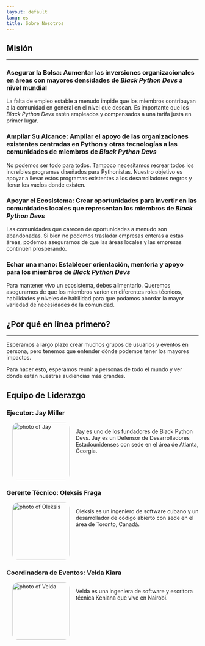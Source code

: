 ```yaml
---
layout: default
lang: es
title: Sobre Nosotros
---
```


## Misión

---

### Asegurar la Bolsa: Aumentar las inversiones organizacionales en áreas con mayores densidades de _Black Python Devs_ a nivel mundial

La falta de empleo estable a menudo impide que los miembros contribuyan a la comunidad en general en el nivel que desean. Es importante que los _Black Python Devs_ estén empleados y compensados a una tarifa justa en primer lugar.

### Ampliar Su Alcance: Ampliar el apoyo de las organizaciones existentes centradas en Python y otras tecnologías a las comunidades de miembros de _Black Python Devs_

No podemos ser todo para todos. Tampoco necesitamos recrear todos los increíbles programas diseñados para Pythonistas. Nuestro objetivo es apoyar a llevar estos programas existentes a los desarrolladores negros y llenar los vacíos donde existen.

### Apoyar el Ecosistema: Crear oportunidades para invertir en las comunidades locales que representan los miembros de _Black Python Devs_

Las comunidades que carecen de oportunidades a menudo son abandonadas. Si bien no podemos trasladar empresas enteras a estas áreas, podemos asegurarnos de que las áreas locales y las empresas continúen prosperando.

### Echar una mano: Establecer orientación, mentoría y apoyo para los miembros de _Black Python Devs_

Para mantener vivo un ecosistema, debes alimentarlo. Queremos asegurarnos de que los miembros varíen en diferentes roles técnicos, habilidades y niveles de habilidad para que podamos abordar la mayor variedad de necesidades de la comunidad.

## ¿Por qué en línea primero?

---

Esperamos a largo plazo crear muchos grupos de usuarios y eventos en persona, pero tenemos que entender dónde podemos tener los mayores impactos.

Para hacer esto, esperamos reunir a personas de todo el mundo y ver dónde están nuestras audiencias más grandes.

## Equipo de Liderazgo

### Ejecutor: Jay Miller

<div style="display:flex; flex-wrap: wrap;" markdown="1">

<div style="display:flex">
<img style="margin: 0 1rem; border-radius:1em" height="150px" alt="photo of Jay" src="https://github.com/kjaymiller.png">
<p> Jay es uno de los fundadores de Black Python Devs. Jay es un Defensor de Desarrolladores Estadounidenses con sede en el área de Atlanta, Georgia. </p>
</div>

### Gerente Técnico: Oleksis Fraga

<div style="display:flex">
<img style="margin: 0 1rem; border-radius:1em" height="150px" alt="photo of Oleksis" src="https://github.com/oleksis.png">
<p> Oleksis es un ingeniero de software cubano y un desarrollador de código abierto con sede en el área de Toronto, Canadá.</p>
</div>

### Coordinadora de Eventos: Velda Kiara

<div style="display:flex">
<img style="margin: 0 1rem; border-radius:1em" height="150px" alt="photo of Velda" src="https://github.com/VeldaKiara.png">
<p> Velda es una ingeniera de software y escritora técnica Keniana que vive en Nairobi.</p>
</div>

</div>
